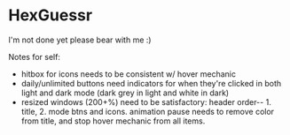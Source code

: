 # HexGuessr
I'm not done yet please bear with me :)

Notes for self:
- hitbox for icons needs to be consistent w/ hover mechanic
- daily/unlimited buttons need indicators for when they're clicked in both light and dark mode (dark grey in light and white in dark)
- resized windows (200+%) need to be satisfactory: header order-- 1. title, 2. mode btns and icons.
animation pause needs to remove color from title, and stop hover mechanic from all items.

